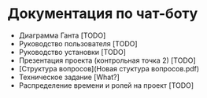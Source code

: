 # Документация по чат-боту

- Диаграмма Ганта [TODO]
- Руководство пользователя [TODO]
- Руководство установки [TODO]
- Презентация проекта (контрольная точка 2) [TODO]
- [Структура вопросов](Новая стуктура вопросов.pdf)
- Техническое задание [What?]
- Распределение времени и ролей на проект [TODO]